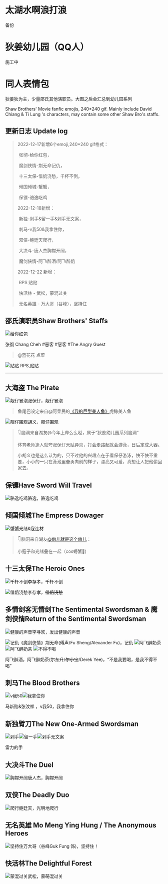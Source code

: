 # 太湖水啊浪打浪
备份

# 狄姜幼儿园（QQ人）

施工中

# 同人表情包

狄姜狄为主，少量邵氏其他演职员。大图之后会汇总到幼儿园系列

Shaw Brothers' Movie fanfic emojis, 240*240 gif. Mainly include David Chiang & Ti Lung 's characters, may contain some other Shaw Bro's staffs.

## 更新日志 Update log

> 2022-12-17新增6个emoji,240*240 gif格式：
>
> ​	张彻-给你红包，
>
> ​	魔剑侠情-荆无命记仇，
>
> ​	十三太保-借奶浇愁，千杯不倒，
>
> ​	倾国倾城-蟹蟹，
>
> ​	保镖-骆逸吃鸡
>
> 2022-12-18新增：
>
> ​	新独-剁手&留一手&剁手无文案，
>
> ​	刺马-v我50&我拿住你，
>
> ​	双侠-鲍廷天爬行，
>
> ​	大决斗-唐人杰胸襟开阔，
>
> ​	魔剑侠情-阿飞醉酒/阿飞醉奶
>
> 2022-12-22 新增：
>
> ​	RPS 贴贴
>
> ​	快活林 - 武松，蒙混过关
>
> ​	无名英雄 - 万大哥（谷峰），坚持住

## 邵氏演职员Shaw Brothers' Staffs

![给你红包](太湖同人表情包/给你红包.gif)

张彻 Chang Cheh  #恶客 #惡客 #The Angry Guest

> @蓝花花 点菜

![贴贴](太湖同人表情包/贴贴.gif) RPS,贴贴

---

## 大海盗 The Pirate

 ![靓仔冒泡](太湖同人表情包/靓仔冒泡.gif)张保仔，靓仔冒泡

> 鱼尾巴设定来自@阿呆民的[《我的巨型美人鱼》](https://poipiku.com/3826948/7457177.html)虎鲸美人鱼

![靓仔围观](太湖同人表情包/靓仔围观.gif)胡义，靓仔围观

> 👇脑洞来自湖友@今年上岸么么哒，属于“狄姜幼儿园系列脑洞”
>
> 体育老师逢人就夸张保仔天赋异禀，打会走路起就会游泳，日后定成大器。
>
> 小胡义也是这么认为的，只不过他的兴趣点在于看保仔游泳，快不快不重要，小小的一只在泳池里奋勇向前的样子，漂亮又可爱，真想让人把他偷回家去。

## 保镖Have Sword Will Travel

![骆逸吃鸡](太湖同人表情包/骆逸吃鸡.gif)骆逸，骆逸吃鸡

## 倾国倾城The Empress Dowager

![蟹蟹](太湖同人表情包/蟹蟹.gif)光绪&寇连材

> 👇脑洞来自湖友[@幽儿就是这个幽儿](https://weibo.com/u/6035470671)：
>
> 小寇子和光绪叠在一起（cos螃蟹🦀)

## 十三太保The Heroic Ones



![千杯不倒](太湖同人表情包/千杯不倒.gif)李存孝，千杯不倒

![借奶浇愁](太湖同人表情包/借奶浇愁.gif)李存孝，~~借奶浇愁~~

## 多情剑客无情剑The Sentimental Swordsman & 魔剑侠情Return of the Sentimental Swordsman

![健康的声音](太湖同人表情包/健康的声音.gif)李寻欢，发出健康的声音

![记仇](太湖同人表情包/记仇.gif)《魔剑侠情》荆无命(傅声/Fu Sheng/Alexander Fu)，记仇
![阿飞醉奶茶](太湖同人表情包/阿飞醉酒.gif) ![阿飞醉奶茶](太湖同人表情包/阿飞醉奶茶.gif) ![不得不喝](太湖同人表情包/不得不喝.gif)

阿飞醉酒，阿飞醉奶茶(尔东升/~~尔小宝~~/Derek Yee)，“不是我要喝，是我不得不喝”

## 刺马The Blood Brothers

![v我50](太湖同人表情包/v我50.gif)![我拿住你](太湖同人表情包/我拿住你.gif)

马新贻&张汶祥 ，v我50，我拿住你

## 新独臂刀The New One-Armed Swordsman

![剁手](太湖同人表情包/剁手.gif)![留一手](太湖同人表情包/留一手.gif)![剁手无文案](太湖同人表情包/剁手无文案.gif)

雷力的手

## 大决斗The Duel

![胸襟开阔](太湖同人表情包/胸襟开阔.gif)唐人杰，胸襟开阔

## 双侠The Deadly Duo

![爬行](太湖同人表情包/爬行.gif)鲍廷天，光明地爬行

## 无名英雄 Mo Meng Ying Hung / The Anonymous Heroes

![坚持住](太湖同人表情包/坚持住.gif)万大哥（谷峰Guk Fung 饰)，坚持住！

## 快活林The Delightful Forest

![蒙混过关](太湖同人表情包/蒙混过关.gif)武松，蒙~~萌~~混过关
